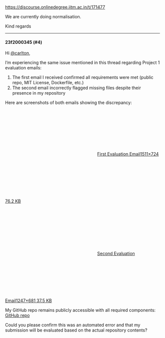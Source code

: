 https://discourse.onlinedegree.iitm.ac.in/t/171477

We are currently doing normalisation.</p>
<p>Kind regards</p><hr>

<h4>23f2000345 (#4)</h4>
<p>Hi <a class="mention" href="/u/carlton">@carlton</a>,</p>
<p>I’m experiencing the same issue mentioned in this thread regarding Project 1 evaluation emails:</p>
<ol>
<li>The first email I received confirmed all requirements were met (public repo, MIT License, Dockerfile, etc.)</li>
<li>The second email incorrectly flagged missing files despite their presence in my repository</li>
</ol>
<p>Here are screenshots of both emails showing the discrepancy:</p>
<p><div class="lightbox-wrapper"><a class="lightbox" data-download-href="/uploads/short-url/osywWWw7Rkajc8gKaJy0yQL5QTV.png?dl=1" href="https://europe1.discourse-cdn.com/flex013/uploads/iitm/original/3X/a/b/ab6e90977d3a9f6e9a01fd75e236dcbef7834623.png" rel="noopener nofollow ugc" title="First Evaluation Email"><div class="meta"><svg aria-hidden="true" class="fa d-icon d-icon-far-image svg-icon"><use href="#far-image"></use></svg><span class="filename">First Evaluation Email</span><span class="informations">1511×724 76.2 KB</span><svg aria-hidden="true" class="fa d-icon d-icon-discourse-expand svg-icon"><use href="#discourse-expand"></use></svg></div></a></div><br/>
<div class="lightbox-wrapper"><a class="lightbox" data-download-href="/uploads/short-url/wRIr95Iz3CVtTmvWFTHHfe44dyu.png?dl=1" href="https://europe1.discourse-cdn.com/flex013/uploads/iitm/original/3X/e/6/e658099edcddd2b1b01d88e400b0f0439aa2fd2e.png" rel="noopener nofollow ugc" title="Second Evaluation Email"><div class="meta"><svg aria-hidden="true" class="fa d-icon d-icon-far-image svg-icon"><use href="#far-image"></use></svg><span class="filename">Second Evaluation Email</span><span class="informations">1247×681 37.5 KB</span><svg aria-hidden="true" class="fa d-icon d-icon-discourse-expand svg-icon"><use href="#discourse-expand"></use></svg></div></a></div></p>
<p>My GitHub repo remains publicly accessible with all required components:<br/>
<a href="https://github.com/23f2000345/TDS_final" rel="noopener nofollow ugc">GitHub repo</a></p>
<p>Could you please confirm this was an automated error and that my submission will be evaluated based on the actual repository contents?
